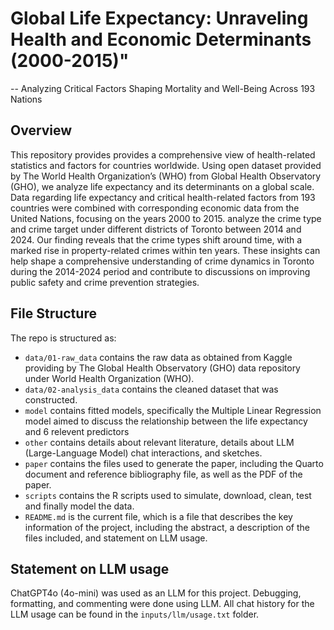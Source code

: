 # Global Life Expectancy: Unraveling Health and Economic Determinants (2000-2015)"
-- Analyzing Critical Factors Shaping Mortality and Well-Being Across 193 Nations

## Overview

This repository provides provides a comprehensive view of health-related statistics and factors for countries worldwide. Using open dataset provided by The World Health Organization’s (WHO) from Global Health Observatory (GHO), we analyze life expectancy and its determinants on a global scale. Data regarding life expectancy and critical health-related factors from 193 countries were combined with corresponding economic data from the United Nations, focusing on the years 2000 to 2015.
analyze the crime type and crime target under different districts of Toronto between 2014 and 2024. Our finding reveals that the crime types shift around time, with a marked rise in property-related crimes within ten years. These insights can help shape a comprehensive understanding of crime dynamics in Toronto during the 2014-2024 period and contribute to discussions on improving public safety and crime prevention strategies.

## File Structure

The repo is structured as:

-   `data/01-raw_data` contains the raw data as obtained from Kaggle providing by The Global Health Observatory (GHO) data repository under World Health Organization (WHO).
-   `data/02-analysis_data` contains the cleaned dataset that was constructed.
-   `model` contains fitted models, specifically the Multiple Linear Regression model aimed to discuss the relationship between the life expectancy and 6 relevent predictors
-   `other` contains details about relevant literature, details about LLM (Large-Language Model) chat interactions, and sketches.
-   `paper` contains the files used to generate the paper, including the Quarto document and reference bibliography file, as well as the PDF of the paper.
-   `scripts` contains the R scripts used to simulate, download, clean, test and finally model the data.
-   `README.md` is the current file, which is a file that describes the key information of the project, including the abstract, a description of the files included, and statement on LLM usage.

## Statement on LLM usage

ChatGPT4o (4o-mini) was used as an LLM for this project. Debugging, formatting, and commenting were done using LLM. All chat history for the LLM usage can be found in the `inputs/llm/usage.txt` folder.

